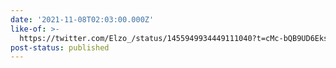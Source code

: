 ```yaml
---
date: '2021-11-08T02:03:00.000Z'
like-of: >-
  https://twitter.com/Elzo_/status/1455949934449111040?t=cMc-bQB9UD6EksduuE6e-g&s=19
post-status: published
---
```


